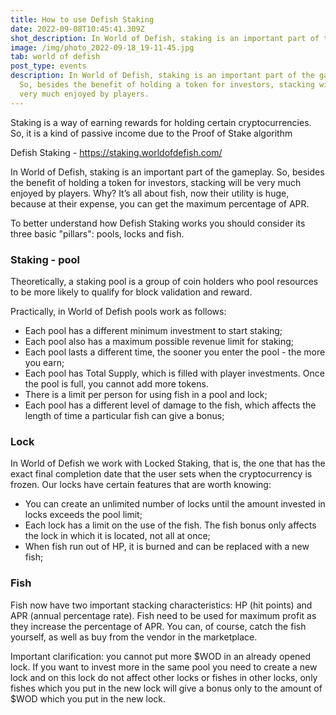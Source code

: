 ```yaml
---
title: How to use Defish Staking
date: 2022-09-08T10:45:41.309Z
shot_description: In World of Defish, staking is an important part of the gameplay.
image: /img/photo_2022-09-18_19-11-45.jpg
tab: world of defish
post_type: events
description: In World of Defish, staking is an important part of the gameplay.
  So, besides the benefit of holding a token for investors, stacking will be
  very much enjoyed by players.
---
```

<!--StartFragment-->

Staking is a way of earning rewards for holding certain cryptocurrencies. So, it is a kind of passive income due to the Proof of Stake algorithm

D﻿efish Staking - https://staking.worldofdefish.com/



In World of Defish, staking is an important part of the gameplay. So, besides the benefit of holding a token for investors, stacking will be very much enjoyed by players. Why? It’s all about fish, now their utility is huge, because at their expense, you can get the maximum percentage of APR.



To better understand how Defish Staking works you should consider its three basic "pillars": pools, locks and fish.

### Staking - pool

Theoretically, a staking pool is a group of coin holders who pool resources to be more likely to qualify for block validation and reward. 



Practically, in World of Defish pools work as follows:



* Each pool has a different minimum investment to start staking;
* Each pool also has a maximum possible revenue limit for staking;
* Each pool lasts a different time, the sooner you enter the pool - the more you earn;
* Each pool has Total Supply, which is filled with player investments. Once the pool is full, you cannot add more tokens.
* There is a limit per person for using fish in a pool and lock;
* Each pool has a different level of damage to the fish, which affects the length of time a particular fish can give a bonus;



### Lock

In World of Defish we work with Locked Staking, that is, the one that has the exact final completion date that the user sets when the cryptocurrency is frozen. Our locks have certain features that are worth knowing:



* You can create an unlimited number of locks until the amount invested in locks exceeds the pool limit;
* Each lock has a limit on the use of the fish. The fish bonus only affects the lock in which it is located, not all at once;
* When fish run out of HP, it is burned and can be replaced with a new fish;



### Fish

Fish now have two important stacking characteristics: HP (hit points) and APR (annual percentage rate). Fish need to be used for maximum profit as they increase the percentage of APR. You can, of course, catch the fish yourself, as well as buy from the vendor in the marketplace.



Important clarification: you cannot put more $WOD in an already opened lock. If you want to invest more in the same pool you need to create a new lock and on this lock do not affect other locks or fishes in other locks, only fishes which you put in the new lock will give a bonus only to the amount of $WOD which you put in the new lock.



<!--EndFragment-->